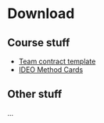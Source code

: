 # Download


## Course stuff
- [Team contract template](http://www.hcitang.org/uploads/Teaching/TeamContract-Handout.docx)
- [IDEO Method Cards](http://hcitang.org/uploads/Teaching/ideo-method-cards-2by1.pdf)

## Other stuff
...